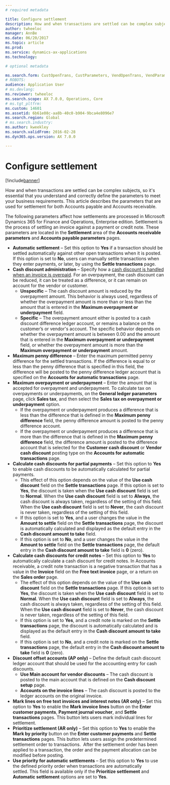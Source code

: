 ```yaml
---
# required metadata

title: Configure settlement
description: How and when transactions are settled can be complex subjects, so it's essential that you understand and correctly define the parameters to meet your business requirements. This article describes the parameters that are used for settlement for both Accounts payable and Accounts receivable. 
author: twheeloc
manager: AnnBe
ms.date: 06/20/2017
ms.topic: article
ms.prod: 
ms.service: dynamics-ax-applications
ms.technology: 

# optional metadata

ms.search.form: CustOpenTrans, CustParameters, VendOpenTrans, VendParameters
# ROBOTS: 
audience: Application User
# ms.devlang: 
ms.reviewer: twheeloc
ms.search.scope: AX 7.0.0, Operations, Core
# ms.tgt_pltfrm: 
ms.custom: 14601
ms.assetid: 6b61e08c-aa8b-40c0-b904-9bca4e8096e7
ms.search.region: Global
# ms.search.industry: 
ms.author: kweekley
ms.search.validFrom: 2016-02-28
ms.dyn365.ops.version: AX 7.0.0

---
```


# Configure settlement

[!include[banner](../includes/banner.md)]


How and when transactions are settled can be complex subjects, so it's essential that you understand and correctly define the parameters to meet your business requirements. This article describes the parameters that are used for settlement for both Accounts payable and Accounts receivable. 

The following parameters affect how settlements are processed in Microsoft Dynamics 365 for Finance and Operations, Enterprise edition. Settlement is the process of settling an invoice against a payment or credit note. These parameters are located in the **Settlement** area of the **Accounts receivable parameters** and **Accounts payable parameters** pages.

-   **Automatic settlement** – Set this option to **Yes** if a transaction should be settled automatically against other open transactions when it is posted. If this option is set to **No**, users can manually settle transactions when they enter payments, or later, by using the **Settle transactions** page.
-   **Cash discount administration** – Specify how a [cash discount is handled when an invoice is overpaid](cash-discount-handling-overpayments.md). For an overpayment, the cash discount can be reduced, it can be treated as a difference, or it can remain on account for the vendor or customer.
    -   **Unspecific** – The cash discount amount is reduced by the overpayment amount. This behavior is always used, regardless of whether the overpayment amount is more than or less than the amount that is entered in the **Maximum overpayment or underpayment** field.
    -   **Specific** – The overpayment amount either is posted to a cash discount difference ledger account, or remains a balance on the customer’s or vendor's account. The specific behavior depends on whether the overpayment amount is between 0.00 and the amount that is entered in the **Maximum overpayment or underpayment** field, or whether the overpayment amount is more than the **Maximum overpayment or underpayment** amount.
-   **Maximum penny difference** – Enter the maximum permitted penny difference for the settled transactions. If the difference is equal to or less than the penny difference that is specified in this field, the difference will be posted to the penny difference ledger account that is specified on the **Accounts for automatic transactions** page.
-   **Maximum overpayment or underpayment** – Enter the amount that is accepted for overpayment and underpayment. To calculate tax on overpayments or underpayments, on the **General ledger parameters** page, click **Sales tax**, and then select the **Sales tax on overpayment or underpayment** option.
    -   If the overpayment or underpayment produces a difference that is less than the difference that is defined in the **Maximum penny difference** field, the penny difference amount is posted to the penny difference account.
    -   If the overpayment or underpayment produces a difference that is more than the difference that is defined in the **Maximum penny difference** field, the difference amount is posted to the difference account that is selected for the **Customer cash discount** or **Vendor cash discount** posting type on the **Accounts for automatic transactions** page.
-   **Calculate cash discounts for partial payments** – Set this option to **Yes** to enable cash discounts to be automatically calculated for partial payments.
    -   This effect of this option depends on the value of the **Use cash discount** field on the **Settle transactions** page. If this option is set to **Yes**, the discount is taken when the **Use cash discount** field is set to **Normal**. When the **Use cash discount** field is set to **Always**, the cash discount is always taken, regardless of the setting of this field. When the **Use cash discount** field is set to **Never**, the cash discount is never taken, regardless of the setting of this field.
    -   If this option is set to **Yes**, and a user changes the value in the **Amount to settle** field on the **Settle transactions** page, the discount is automatically calculated and displayed as the default entry in the **Cash discount amount to take** field.
    -   If this option is set to **No**, and a user changes the value in the **Amount to settle** field on the **Settle transactions** page, the default entry in the **Cash discount amount to take** field is **0** (zero).
-   **Calculate cash discounts for credit notes** – Set this option to **Yes** to automatically calculate a cash discount for credit notes. In Accounts receivable, a credit note transaction is a negative transaction that has a value in the **Invoice** field on the **Free text invoice** page, or a return on the **Sales order** page.
    -   The effect of this option depends on the value of the **Use cash discount** field on the **Settle transactions** page. If this option is set to **Yes**, the discount is taken when the ****Use cash discount**** field is set to **Normal**. When the ****Use cash discount**** field is set to **Always**, the cash discount is always taken, regardless of the setting of this field. When the ****Use cash discount**** field is set to **Never**, the cash discount is never taken, regardless of the setting of this field.
    -   If this option is set to **Yes**, and a credit note is marked on the **Settle transactions** page, the discount is automatically calculated and is displayed as the default entry in the **Cash discount amount to take** field.
    -   If this option is set to **No**, and a credit note is marked on the **Settle transactions** page, the default entry in the **Cash discount amount to take** field is **0** (zero).
-   **Discount offset accounts (AP only)** – Define the default cash discount ledger account that should be used for the accounting entry for cash discounts.
    -   **Use Main account for vendor discounts** – The cash discount is posted to the main account that is defined on the **Cash discount setup** page.
    -   **Accounts on the invoice lines** – The cash discount is posted to the ledger accounts on the original invoice.
-   **Mark lines on free text invoices and interest notes (AR only)** – Set this option to **Yes** to enable the **Mark invoice lines** button on the **Enter customer payments**, **Payment journal voucher**, and **Settle transactions** pages. This button lets users mark individual lines for settlement.
-   **Prioritize settlement (AR only)** – Set this option to **Yes** to enable the **Mark by priority** button on the **Enter customer payments** and **Settle transactions** pages. This button lets users assign the predetermined settlement order to transactions.  After the settlement order has been applied to a transaction, the order and the payment allocation can be modified before posting.
-   **Use priority for automatic settlements** – Set this option to **Yes** to use the defined priority order when transactions are automatically settled. This field is available only if the **Prioritize settlement** and **Automatic settlement** options are set to **Yes**.




